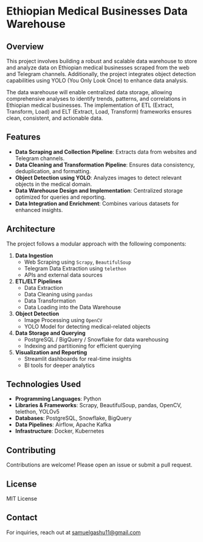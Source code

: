# Ethiopian Medical Businesses Data Warehouse

## Overview
This project involves building a robust and scalable data warehouse to store and analyze data on Ethiopian medical businesses scraped from the web and Telegram channels. Additionally, the project integrates object detection capabilities using YOLO (You Only Look Once) to enhance data analysis. 

The data warehouse will enable centralized data storage, allowing comprehensive analyses to identify trends, patterns, and correlations in Ethiopian medical businesses. The implementation of ETL (Extract, Transform, Load) and ELT (Extract, Load, Transform) frameworks ensures clean, consistent, and actionable data.

## Features
- **Data Scraping and Collection Pipeline**: Extracts data from websites and Telegram channels.
- **Data Cleaning and Transformation Pipeline**: Ensures data consistency, deduplication, and formatting.
- **Object Detection using YOLO**: Analyzes images to detect relevant objects in the medical domain.
- **Data Warehouse Design and Implementation**: Centralized storage optimized for queries and reporting.
- **Data Integration and Enrichment**: Combines various datasets for enhanced insights.

## Architecture
The project follows a modular approach with the following components:
1. **Data Ingestion**
   - Web Scraping using `Scrapy`, `BeautifulSoup`
   - Telegram Data Extraction using `telethon`
   - APIs and external data sources
2. **ETL/ELT Pipelines**
   - Data Extraction
   - Data Cleaning using `pandas`
   - Data Transformation
   - Data Loading into the Data Warehouse
3. **Object Detection**
   - Image Processing using `OpenCV`
   - YOLO Model for detecting medical-related objects
4. **Data Storage and Querying**
   - PostgreSQL / BigQuery / Snowflake for data warehousing
   - Indexing and partitioning for efficient querying
5. **Visualization and Reporting**
   - Streamlit dashboards for real-time insights
   - BI tools for deeper analytics

## Technologies Used
- **Programming Languages**: Python
- **Libraries & Frameworks**: Scrapy, BeautifulSoup, pandas, OpenCV, telethon, YOLOv5
- **Databases**: PostgreSQL, Snowflake, BigQuery
- **Data Pipelines**: Airflow, Apache Kafka
- **Infrastructure**: Docker, Kubernetes

## Contributing
Contributions are welcome! Please open an issue or submit a pull request.

## License
MIT License

## Contact
For inquiries, reach out at [samuelgashu11@gmail.com](mailto:samuelgashu11@gmail.com)
